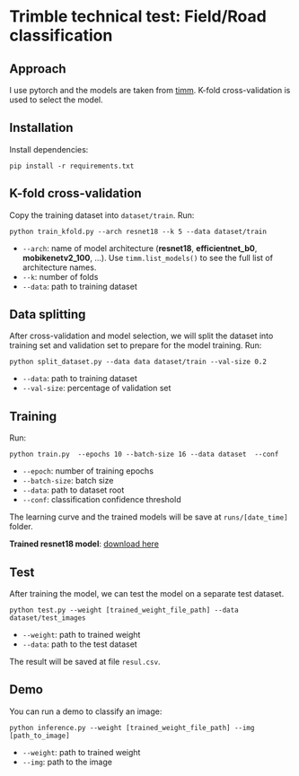 # Trimble technical test: Field/Road classification
## Approach
I use pytorch and the models are taken from [timm](https://github.com/huggingface/pytorch-image-models). K-fold cross-validation is used to select the model.

## Installation
Install dependencies:
```
pip install -r requirements.txt
```
## K-fold cross-validation
Copy the training dataset into `dataset/train`. Run:
```
python train_kfold.py --arch resnet18 --k 5 --data dataset/train
```
- `--arch`: name of model architecture (**resnet18**, **efficientnet_b0**, **mobikenetv2_100**, ...). Use `timm.list_models()` to see the full list of architecture names.
- `--k`: number of folds
- `--data`: path to training dataset
## Data splitting
After cross-validation and model selection, we will split the dataset into training set and validation set to prepare for the model training. Run:
```
python split_dataset.py --data data dataset/train --val-size 0.2
```
- `--data`: path to training dataset
- `--val-size`: percentage of validation set

## Training
Run:
```
python train.py  --epochs 10 --batch-size 16 --data dataset  --conf 
```
- `--epoch`: number of training epochs
- `--batch-size`: batch size
- `--data`: path to dataset root
- `--conf`: classification confidence threshold

The learning curve and the trained models will be save at `runs/[date_time]` folder.
  

**Trained resnet18 model**: [download here](https://drive.google.com/file/d/1rp4ivfkwHkBr6SXC3saHRvllMIXzkAmy/view?usp=sharing)
## Test
After training the model, we can test the model on a separate test dataset.
```
python test.py --weight [trained_weight_file_path] --data dataset/test_images
```
- `--weight`: path to trained weight
- `--data`: path to the test dataset

The result will be saved at file `resul.csv`.

## Demo
You can run a demo to classify an image:
```
python inference.py --weight [trained_weight_file_path] --img [path_to_image]
```
- `--weight`: path to trained weight
- `--img`: path to the image
